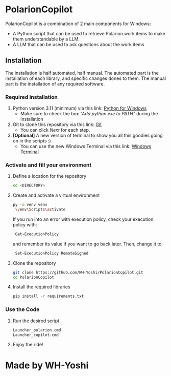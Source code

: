 # PolarionCopilot

PolarionCopilot is a combination of 2 main components for Windows:
- A Python script that can be used to retrieve Polarion work items to make them understandable by a LLM.
- A LLM that can be used to ask questions about the work items

## Installation

The installation is half automated, half manual. The automated part is the installation of each library, and specific changes dones to them.
The manual part is the installation of any required software.

### Required installation

1. Python version 3.11 (minimum) via this link: [Python for Windows](https://www.python.org/downloads/)
   - Make sure to check the box *"Add python.exe to PATH"* during the installation
2. Git to clone this repository via this link: [Git](https://git-scm.com/downloads)
   - You can click *Next* for each step.
3. **[Optional]** A new version of terminal to show you all this goodies going on in the scripts :)
   - You can use the new Windows Terminal via this link: [Windows Terminal](https://www.microsoft.com/en-us/p/windows-terminal/9n0dx20hk701)


### Activate and fill your environment

1. Define a location for the repository
   ```bash
   cd <DIRECTORY>
   ```
2. Create and activate a virtual environment
   ```bash
   py -m venv venv
   .\venv\Scripts\activate
   ```
   If you run into an error with execution policy, check your execution policy with:
   ```bash
    Get-ExecutionPolicy
    ```
   and remember its value if you want to go back later. Then, change it to:
   ```bash
    Set-ExecutionPolicy RemoteSigned
    ```
3. Clone the repository
   ```bash
   git clone https://github.com/WH-Yoshi/PolarionCopilot.git
   cd PolarionCopilot
   ```
4. Install the required libraries
   ```bash
   pip install -r requirements.txt
   ```

### Use the Code

1. Run the desired script
    ```bash
    Launcher_polarion.cmd
    Launcher_copilot.cmd
    ```

2. Enjoy the ride!

# Made by WH-Yoshi
